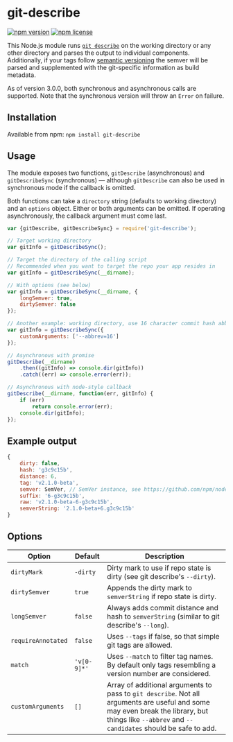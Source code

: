 # git-describe

[![npm version](https://img.shields.io/npm/v/git-describe.svg)](https://www.npmjs.com/package/git-describe)
[![npm license](https://img.shields.io/npm/l/git-describe.svg)](https://www.npmjs.com/package/git-describe)

This Node.js module runs [`git describe`][1] on the working directory or any
other directory and parses the output to individual components. Additionally,
if your tags follow [semantic versioning][2] the semver will be parsed and
supplemented with the git-specific information as build metadata.

As of version 3.0.0, both synchronous and asynchronous calls are supported.
Note that the synchronous version will throw an `Error` on failure.

## Installation

Available from npm:
`npm install git-describe`

## Usage
The module exposes two functions, `gitDescribe` (asynchronous) and
`gitDescribeSync` (synchronous) &mdash; although `gitDescribe` can also be used
in synchronous mode if the callback is omitted.

Both functions can take a `directory` string (defaults to working directory)
and an `options` object. Either or both arguments can be omitted. If operating
asynchronously, the callback argument must come last.

```javascript
var {gitDescribe, gitDescribeSync} = require('git-describe');

// Target working directory
var gitInfo = gitDescribeSync();

// Target the directory of the calling script
// Recommended when you want to target the repo your app resides in
var gitInfo = gitDescribeSync(__dirname);

// With options (see below)
var gitInfo = gitDescribeSync(__dirname, {
    longSemver: true,
    dirtySemver: false
});

// Another example: working directory, use 16 character commit hash abbreviation
var gitInfo = gitDescribeSync({
    customArguments: ['--abbrev=16']
});

// Asynchronous with promise
gitDescribe(__dirname)
    .then((gitInfo) => console.dir(gitInfo))
    .catch((err) => console.error(err));

// Asynchronous with node-style callback
gitDescribe(__dirname, function(err, gitInfo) {
    if (err)
        return console.error(err);
    console.dir(gitInfo);
});
```

## Example output
```javascript
{ 
    dirty: false,
    hash: 'g3c9c15b',
    distance: 6,
    tag: 'v2.1.0-beta',
    semver: SemVer, // SemVer instance, see https://github.com/npm/node-semver
    suffix: '6-g3c9c15b',
    raw: 'v2.1.0-beta-6-g3c9c15b',
    semverString: '2.1.0-beta+6.g3c9c15b'
}
```

## Options

Option             | Default     | Description
------------------ | ----------- | -----------
`dirtyMark`        | `-dirty`    | Dirty mark to use if repo state is dirty (see git describe's `--dirty`).
`dirtySemver`      | `true`      | Appends the dirty mark to `semverString` if repo state is dirty.
`longSemver`       | `false`     | Always adds commit distance and hash to `semverString` (similar to git describe's `--long`).
`requireAnnotated` | `false`     | Uses `--tags` if false, so that simple git tags are allowed.
`match`            | `'v[0-9]*'` | Uses `--match` to filter tag names. By default only tags resembling a version number are considered.
`customArguments`  | `[]`        | Array of additional arguments to pass to `git describe`. Not all arguments are useful and some may even break the library, but things like `--abbrev` and `--candidates` should be safe to add.

[1]: https://git-scm.com/docs/git-describe
[2]: http://semver.org/
